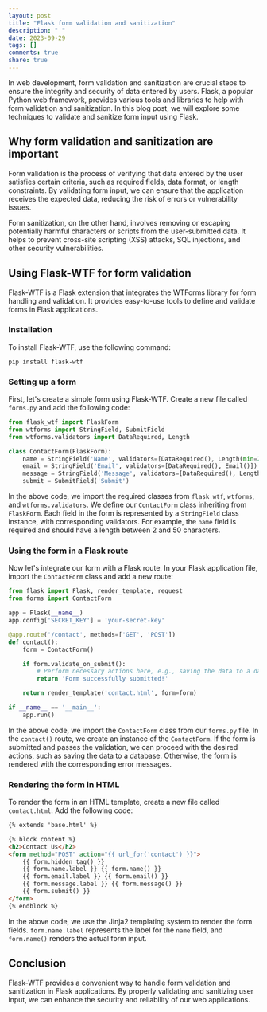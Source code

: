 ```yaml
---
layout: post
title: "Flask form validation and sanitization"
description: " "
date: 2023-09-29
tags: []
comments: true
share: true
---
```


In web development, form validation and sanitization are crucial steps to ensure the integrity and security of data entered by users. Flask, a popular Python web framework, provides various tools and libraries to help with form validation and sanitization. In this blog post, we will explore some techniques to validate and sanitize form input using Flask.

## Why form validation and sanitization are important

Form validation is the process of verifying that data entered by the user satisfies certain criteria, such as required fields, data format, or length constraints. By validating form input, we can ensure that the application receives the expected data, reducing the risk of errors or vulnerability issues.

Form sanitization, on the other hand, involves removing or escaping potentially harmful characters or scripts from the user-submitted data. It helps to prevent cross-site scripting (XSS) attacks, SQL injections, and other security vulnerabilities.

## Using Flask-WTF for form validation

Flask-WTF is a Flask extension that integrates the WTForms library for form handling and validation. It provides easy-to-use tools to define and validate forms in Flask applications.

### Installation

To install Flask-WTF, use the following command:

```shell
pip install flask-wtf
```

### Setting up a form

First, let's create a simple form using Flask-WTF. Create a new file called `forms.py` and add the following code:

```python
from flask_wtf import FlaskForm
from wtforms import StringField, SubmitField
from wtforms.validators import DataRequired, Length

class ContactForm(FlaskForm):
    name = StringField('Name', validators=[DataRequired(), Length(min=2, max=50)])
    email = StringField('Email', validators=[DataRequired(), Email()])
    message = StringField('Message', validators=[DataRequired(), Length(min=5, max=200)])
    submit = SubmitField('Submit')
```

In the above code, we import the required classes from `flask_wtf`, `wtforms`, and `wtforms.validators`. We define our `ContactForm` class inheriting from `FlaskForm`. Each field in the form is represented by a `StringField` class instance, with corresponding validators. For example, the `name` field is required and should have a length between 2 and 50 characters.

### Using the form in a Flask route

Now let's integrate our form with a Flask route. In your Flask application file, import the `ContactForm` class and add a new route:

```python
from flask import Flask, render_template, request
from forms import ContactForm

app = Flask(__name__)
app.config['SECRET_KEY'] = 'your-secret-key'

@app.route('/contact', methods=['GET', 'POST'])
def contact():
    form = ContactForm()

    if form.validate_on_submit():
        # Perform necessary actions here, e.g., saving the data to a database
        return 'Form successfully submitted!'

    return render_template('contact.html', form=form)

if __name__ == '__main__':
    app.run()
```

In the above code, we import the `ContactForm` class from our `forms.py` file. In the `contact()` route, we create an instance of the `ContactForm`. If the form is submitted and passes the validation, we can proceed with the desired actions, such as saving the data to a database. Otherwise, the form is rendered with the corresponding error messages.

### Rendering the form in HTML

To render the form in an HTML template, create a new file called `contact.html`. Add the following code:

```html
{% extends 'base.html' %}

{% block content %}
<h2>Contact Us</h2>
<form method="POST" action="{{ url_for('contact') }}">
    {{ form.hidden_tag() }}
    {{ form.name.label }} {{ form.name() }}
    {{ form.email.label }} {{ form.email() }}
    {{ form.message.label }} {{ form.message() }}
    {{ form.submit() }}
</form>
{% endblock %}
```

In the above code, we use the Jinja2 templating system to render the form fields. `form.name.label` represents the label for the `name` field, and `form.name()` renders the actual form input.

## Conclusion

Flask-WTF provides a convenient way to handle form validation and sanitization in Flask applications. By properly validating and sanitizing user input, we can enhance the security and reliability of our web applications.